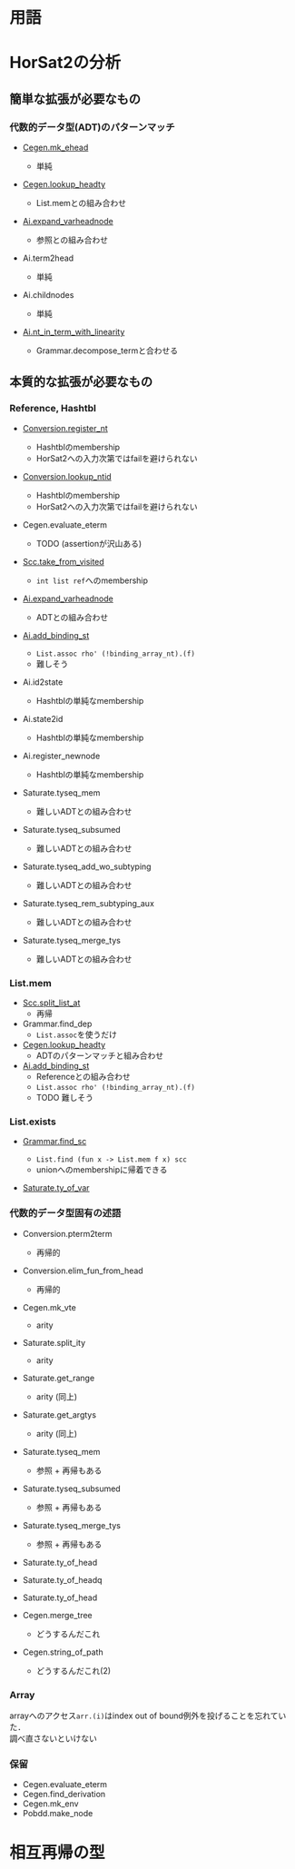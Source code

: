 

# 用語

# HorSat2の分析

## 簡単な拡張が必要なもの

### 代数的データ型(ADT)のパターンマッチ

+ [Cegen.mk_ehead](./ADT.md#mk_ehead)
    + 単純

+ [Cegen.lookup_headty](./List.mem.md#lookup_headty)
    + List.memとの組み合わせ

+ [Ai.expand_varheadnode](./ADT.md#expand_varheadnode)
    + 参照との組み合わせ

+ Ai.term2head
    + 単純

+ Ai.childnodes
    + 単純

+ [Ai.nt_in_term_with_linearity](./ADT.md#nt_in_term_with_linearity)
    + Grammar.decompose_termと合わせる

## 本質的な拡張が必要なもの

### Reference, Hashtbl

+ [Conversion.register_nt](./Hashtbl.md#register_nt)
    + Hashtblのmembership
    + HorSat2への入力次第ではfailを避けられない

+ [Conversion.lookup_ntid](./Hashtbl.md#lookup_ntid)
    + Hashtblのmembership
    + HorSat2への入力次第ではfailを避けられない

+ Cegen.evaluate_eterm
    + TODO (assertionが沢山ある)

+ [Scc.take_from_visited](./Reference.md#take_from_visited)
    + `int list ref`へのmembership

+ [Ai.expand_varheadnode](./ADT.md#expand_varheadnode)
    + ADTとの組み合わせ

+ [Ai.add_binding_st](./List.mem.md#add_binding_st)
    + `List.assoc rho' (!binding_array_nt).(f)`
    + 難しそう

+ Ai.id2state
    + Hashtblの単純なmembership

+ Ai.state2id
    + Hashtblの単純なmembership

+ Ai.register_newnode
    + Hashtblの単純なmembership

+ Saturate.tyseq_mem
    + 難しいADTとの組み合わせ
+ Saturate.tyseq_subsumed
    + 難しいADTとの組み合わせ
+ Saturate.tyseq_add_wo_subtyping
    + 難しいADTとの組み合わせ
+ Saturate.tyseq_rem_subtyping_aux
    + 難しいADTとの組み合わせ
+ Saturate.tyseq_merge_tys
    + 難しいADTとの組み合わせ


### List.mem

+ [Scc.split_list_at](./List.mem.md#split_list_at)
    + 再帰
+ Grammar.find_dep
    + `List.assoc`を使うだけ
+ [Cegen.lookup_headty](./List.mem.md#lookup_headty)
    + ADTのパターンマッチと組み合わせ
+ [Ai.add_binding_st](./List.mem.md#add_binding_st)
    + Referenceとの組み合わせ
    + `List.assoc rho' (!binding_array_nt).(f)`
    + TODO 難しそう

### List.exists

+ [Grammar.find_sc](./List.mem.md#find_sc)
    + `List.find (fun x -> List.mem f x) scc`
    + unionへのmembershipに帰着できる

+ [Saturate.ty_of_var](./List.mem.md#ty_of_var)

### 代数的データ型固有の述語

+ Conversion.pterm2term
    + 再帰的

+ Conversion.elim_fun_from_head
    + 再帰的

+ Cegen.mk_vte
    + arity

+ Saturate.split_ity
    + arity

+ Saturate.get_range
    + arity (同上)

+ Saturate.get_argtys
    + arity (同上)

+ Saturate.tyseq_mem
    + 参照 + 再帰もある

+ Saturate.tyseq_subsumed
    + 参照 + 再帰もある

+ Saturate.tyseq_merge_tys
    + 参照 + 再帰もある

+ Saturate.ty_of_head

+ Saturate.ty_of_headq

+ Saturate.ty_of_head

+ Cegen.merge_tree
    + どうするんだこれ
+ Cegen.string_of_path
    + どうするんだこれ(2)


### Array

arrayへのアクセス`arr.(i)`はindex out of bound例外を投げることを忘れていた．  
調べ直さないといけない

### 保留

+ Cegen.evaluate_eterm
+ Cegen.find_derivation
+ Cegen.mk_env
+ Pobdd.make_node

# 相互再帰の型




